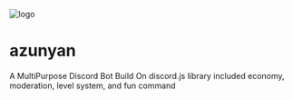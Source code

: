 ![logo](https://i.ytimg.com/vi/xnrirrmIs1M/maxresdefault.jpg?size=350)


# azunyan
A MultiPurpose Discord Bot Build On discord.js library included economy, moderation, level system, and fun command
